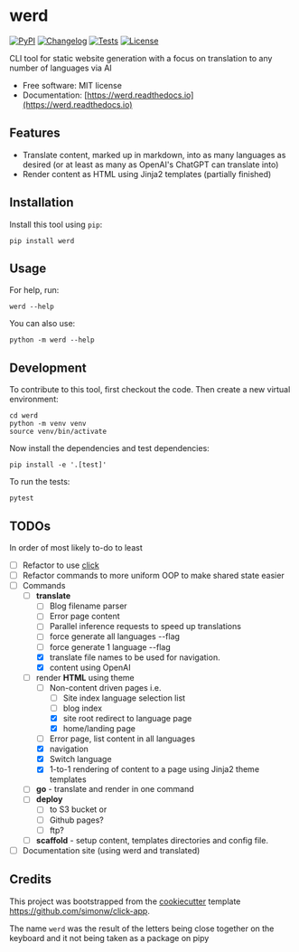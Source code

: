 # werd

[![PyPI](https://img.shields.io/pypi/v/werd.svg)](https://pypi.org/project/werd/)
[![Changelog](https://img.shields.io/github/v/release/awhillas/werd?include_prereleases&label=changelog)](https://github.com/awhillas/werd/releases)
[![Tests](https://github.com/awhillas/werd/workflows/Test/badge.svg)](https://github.com/awhillas/werd/actions?query=workflow%3ATest)
[![License](https://img.shields.io/badge/license-Apache%202.0-blue.svg)](https://github.com/awhillas/werd/blob/master/LICENSE)


CLI tool for static website generation with a focus on translation to any number of languages via AI

- Free software: MIT license
- Documentation: [https://werd.readthedocs.io](https://werd.readthedocs.io)

## Features

- Translate content, marked up in markdown, into as many languages as desired (or at least as many as OpenAI's ChatGPT can translate into)
- Render content as HTML using Jinja2 templates (partially finished)

## Installation

Install this tool using `pip`:

    pip install werd

## Usage

For help, run:

    werd --help

You can also use:

    python -m werd --help

## Development

To contribute to this tool, first checkout the code. Then create a new virtual environment:

    cd werd
    python -m venv venv
    source venv/bin/activate

Now install the dependencies and test dependencies:

    pip install -e '.[test]'

To run the tests:

    pytest

## TODOs
In order of most likely to-do to least

- [ ] Refactor to use [click](https://click.palletsprojects.com/)
- [ ] Refactor commands to more uniform OOP to make shared state easier
- [ ] Commands
    - [ ] **translate**
        - [ ] Blog filename parser
        - [ ] Error page content
        - [ ] Parallel inference requests to speed up translations
        - [ ] force generate all languages --flag
        - [ ] force generate 1 language --flag
        - [X] translate file names to be used for navigation.
        - [X] content using OpenAI
    - [ ] render **HTML** using theme
        - [ ] Non-content driven pages i.e.
            - [ ] Site index language selection list
            - [ ] blog index
            - [X] site root redirect to language page
            - [X] home/landing page
        - [ ] Error page, list content in all languages
        - [X] navigation
        - [X] Switch language
        - [X] 1-to-1 rendering of content to a page using Jinja2 theme templates
    - [ ] **go** - translate and render in one command
    - [ ] **deploy**
        - [ ] to S3 bucket or
        - [ ] Github pages?
        - [ ] ftp?
    - [ ] **scaffold** - setup content, templates directories and config file.
- [ ] Documentation site (using werd and translated)

## Credits

This project was bootstrapped from the [cookiecutter](https://cookiecutter.readthedocs.io/) template <https://github.com/simonw/click-app>.

The name `werd` was the result of the letters being close together on the keyboard and it not being taken as a package on pipy